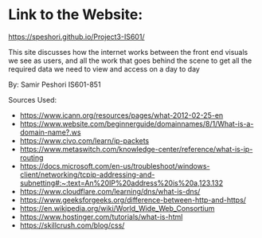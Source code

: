# Link to the Website:
https://speshori.github.io/Project3-IS601/

This site discusses how the internet works between the front end visuals we see as users, and all the work that goes behind the scene to get all the required data we need to view and access on a day to day

By: Samir Peshori
IS601-851



Sources Used:
* https://www.icann.org/resources/pages/what-2012-02-25-en
* https://www.website.com/beginnerguide/domainnames/8/1/What-is-a-domain-name?.ws
* https://www.civo.com/learn/ip-packets
* https://www.metaswitch.com/knowledge-center/reference/what-is-ip-routing
* https://docs.microsoft.com/en-us/troubleshoot/windows-client/networking/tcpip-addressing-and-subnetting#:~:text=An%20IP%20address%20is%20a,123.132
* https://www.cloudflare.com/learning/dns/what-is-dns/
* https://www.geeksforgeeks.org/difference-between-http-and-https/
* https://en.wikipedia.org/wiki/World_Wide_Web_Consortium
* https://www.hostinger.com/tutorials/what-is-html
* https://skillcrush.com/blog/css/
